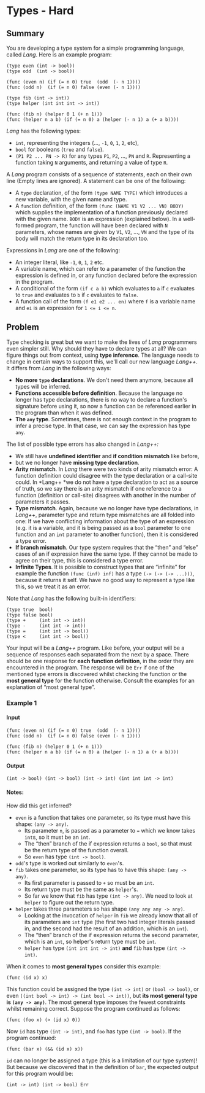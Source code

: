 # Types - Hard

## Summary

You are developing a type system for a simple programming language, called *Lang*.  Here is an
example program:

```
(type even (int -> bool))
(type odd  (int -> bool))

(func (even n) (if (= n 0) true  (odd  (- n 1))))
(func (odd n)  (if (= n 0) false (even (- n 1))))

(type fib (int -> int))
(type helper (int int int -> int))

(func (fib n) (helper 0 1 (+ n 1)))
(func (helper n a b) (if (= n 0) a (helper (- n 1) a (+ a b))))
```

*Lang* has the following types:

* `int`, representing the integers (..., `-1`, `0`, `1`, `2`, etc),
* `bool` for booleans (`true` and `false`).
* `(P1 P2 ... PN -> R)` for any types `P1`, `P2`, ..., `PN` and `R`.  Representing a function
taking `N` arguments, and returning a value of type `R`.

A *Lang* program consists of a sequence of statements, each on their own line (Empty lines are
ignored).  A statement can be one of the following:

* A `type` declaration, of the form `(type NAME TYPE)` which introduces a new variable, with the
given name and type.
* A `func`tion definition, of the form `(func (NAME V1 V2 ... VN) BODY)` which supplies the
implementation of a function previously declared with the given name.  `BODY` is an expression
(explained below).  In a well-formed program, the function will have been declared with `N`
parameters, whose names are given by `V1`, `V2`, ..., `VN` and the type of its body will match
the return type in its declaration too.

Expressions in *Lang* are one of the following:

* An integer literal, like `-1`,  `0`, `1`, `2` etc.
* A variable name, which can refer to a parameter of the function the expression is defined in, or
any function declared before the expression in the program.
* A conditional of the form `(if c a b)` which evaluates to `a` if `c` evaluates to `true` and
evaluates to `b`  if `c` evaluates to `false`.
* A function call of the form `(f e1 e2 ... en)` where `f` is a variable name and `ei` is an
expression for `1 <= i <= n`.

## Problem

Type checking is great but we want to make the lives of *Lang* programmers even simpler still.  Why
should they have to declare types at all?  We can figure things out from context, using **type
inference**.  The language needs to change in certain ways to support this, we'll call our new
language *Lang++*.  It differs from *Lang* in the following ways:

* **No more `type` declarations**.  We don't need them anymore, because all types will be inferred.
* **Functions accessible before definition**.  Because the language no longer has type
declarations, there is no way to declare a function's signature before using it, so now a
function can be referenced earlier in the program than when it was defined.
* **The `any` type**.  Sometimes, there is not enough context in the program to infer a precise
type.  In that case, we can say the expression has type `any`.

The list of possible type errors has also changed in *Lang++:*

* We still have **undefined identifier** and **if condition mismatch** like before,
* but we no longer have **missing type declaration**.
* **Arity mismatch**.  In *Lang* there were two kinds of arity mismatch error:  A function
definition could disagree with the type declaration or a call-site could.  In *Lang++ *we do not
have a type declaration to act as a source of truth, so we say there is an arity mismatch if one
reference to a function (definition or call-site) disagrees with another in the number of
parameters it passes.
* **Type mismatch**.  Again, because we no longer have type declarations, in *Lang++*, parameter
type and return type mismatches are all folded into one:  If we have conflicting information
about the type of an expression (e.g. it is a variable, and it is being passed as a `bool`
parameter to one function and an `int` parameter to another function), then it is considered a
type error.
* **If branch mismatch**. Our type system requires that the “then” and “else” cases of an if
expression have the same type.  If they cannot be made to agree on their type, this is considered
a type error.
* **Infinite Types**.  It is possible to construct types that are “infinite” for example the
function `(func (inf) inf)` has a type `(-> (-> (-> ...)))`, because it returns it self.  We have
no good way to represent a type like this, so we treat it as an error.

Note that *Lang* has the following built-in identifiers:

```
(type true  bool)
(type false bool)
(type +     (int int -> int))
(type -     (int int -> int))
(type =     (int int -> bool))
(type <     (int int -> bool))
```

Your input will be a *Lang++* program.  Like before, your output will be a sequence of responses
each separated from the next by a space.  There should be one response for **each function
definition**, in the order they are encountered in the program.  The response will be `Err` if one
of the mentioned type errors is discovered whilst checking the function or the **most general
type** for the function otherwise.  Consult the examples for an explanation of “most general type”.

### Example 1

#### Input

```
(func (even n) (if (= n 0) true  (odd  (- n 1))))
(func (odd n)  (if (= n 0) false (even (- n 1))))

(func (fib n) (helper 0 1 (+ n 1)))
(func (helper n a b) (if (= n 0) a (helper (- n 1) a (+ a b))))
```

#### Output

```
(int -> bool) (int -> bool) (int -> int) (int int int -> int)
```

#### Notes:

How did this get inferred?

* `even` is a function that takes one parameter, so its type must have this
  shape: `(any -> any)`.
    * Its parameter `n`, is passed as a parameter to `=` which we know takes
      `int`s, so it must be an `int`.
    * The “then” branch of the if expression returns a `bool`, so that must be
      the return type of the function overall.
    * So `even` has type `(int -> bool)`.
* `odd`'s type is worked out similarly to `even`'s.
* `fib` takes one parameter, so its type has to have this shape: `(any -> any)`.
    * Its first parameter is passed to `+` so must be an `int`.
    * Its return type must be the same as `helper`'s.
    * So far we know that `fib` has type `(int -> any)`.  We need to look at
      `helper` to figure out the return type.
* `helper` takes three parameters so has shape `(any any any -> any)`.
    * Looking at the invocation of `helper` in `fib` we already know that all of
      its parameters are `int` type (the first two had integer literals passed
      in, and the second had the result of an addition, which is an `int`).
    * The “then” branch of the if expression returns the second parameter, which
      is an `int`, so helper's return type must be `int`.
    * `helper` has type `(int int int -> int)` **and** `fib` has type `(int ->
      int)`.

When it comes to **most general types** consider this example:

```
(func (id x) x)
```

This function could be assigned the type `(int -> int)` or `(bool -> bool)`, or even `((int bool ->
int) -> (int bool -> int))`, but **its most general type is `(any -> any)`**.  The most general
type imposes the fewest constraints whilst remaining correct.  Suppose the program continued as
follows:

```
(func (foo x) (> (id x) 0))
```

Now `id` has type `(int -> int)`, and `foo` has type `(int -> bool)`.  If the program continued:

```
(func (bar x) (&& (id x) x))
```

`id` can no longer be assigned a type (this is a limitation of our type system)!  But because we
discovered that in the definition of `bar`, the expected output for this program would be:

```
(int -> int) (int -> bool) Err
```
